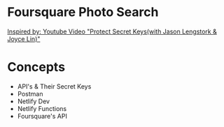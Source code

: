 # Foursquare Photo Search

[Inspired by: Youtube Video "Protect Secret Keys(with Jason Lengstork & Joyce Lin)" ](https://www.youtube.com/watch?v=55yiBkD88oo)

# Concepts

* API's & Their Secret Keys
* Postman
* Netlify Dev
* Netlify Functions
* Foursquare's API

